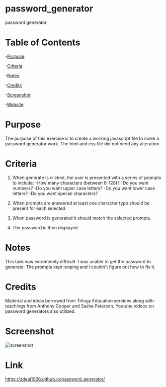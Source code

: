 # password_generator
password generator

# Table of Contents
-[Purpose](#Purpose)

-[Criteria](#Criteria)

-[Notes](#Notes)

-[Credits](#Credits)

-[Screenshot](#Screenshot)

-[Website](#Link)



# Purpose
The purpose of this exercise is to create a working javascript file to make a password generator work. The html and css file did not need any alteration.


# Criteria
1. When generate is clicked, the user is presented with a series of prompts to include:
    -How many characters (between 8-128)?
    -Do you want numbers?
    -Do you want upper case letters?
    -Do you want lower case letters?
    -Do you want special characters?

2. When prompts are answered at least one character type should be present for each selected.

3. When password is generated it should match the selected prompts.

4. The password is then displayed


# Notes
This task was extrememly difficult. I was unable to get the password to generate. The prompts kept looping and I couldn't figure out how to fix it. 

# Credits
Matierial and ideas borrowed from Trilogy Education services along with teachings from Anthony Cooper and Sasha Peterson. Youtube videos on password generators also utilized.


# Screenshot        

![screenshot](https://user-images.githubusercontent.com/82068157/133859397-c2e9957a-6143-46c4-a09f-6a933b0453c2.png)


# Link

https://zdeal1026.github.io/password_generator/
